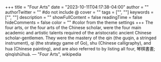 +++
title = "Four Arts"
date = "2023-10-11T04:17:38-04:00"
author = ""
authorTwitter = "" #do not include @
cover = ""
tags = ["", ""]
keywords = ["", ""]
description = ""
showFullContent = false
readingTime = false
hideComments = false
color = "" #color from the theme settings
+++
The four arts, or the four arts of the Chinese scholar, were the four main academic and artistic talents required of the aristocratic ancient Chinese scholar-gentlemen. They were the mastery of the qin (the guqin, a stringed instrument), qi (the strategy game of Go), shu (Chinese calligraphy), and hua (Chinese painting), and are also referred to by listing all four, 琴棋書畫; qínqíshūhuà.
— "Four Arts", wikipedia
